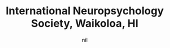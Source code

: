 ---
title: "International Neuropsychology Society, Waikoloa, HI"
project_id: 
date: nil
conference_id: ""
presenters:
   - peter_bandettini
summary: "<p>International Neuropsychology Society, Waikoloa, HI</p>"
file: /assets/presentations/T218.ppt
filename: T218.ppt
layout: presentation
---